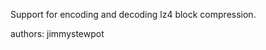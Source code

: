 Support for encoding and decoding lz4 block compression.

authors: jimmystewpot                           